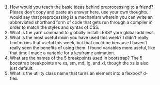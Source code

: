 1.  How would you teach the basic ideas behind preprocessing to a friend? Please don't copy and paste an answer here, use your own thoughts.
    I would say that preprocessing is a mechanism wherein you can write an abbreviated shorthand form of code that gets run through a compiler in order to match the styles and syntax of CSS.
2.  What is the yarn command to globally install LESS?
    yarn global add less
3.  What is the most useful mixin you have used this week?
    I didn't really find mixins that useful this week, but that could be because I haven't really seen the benefits of using them.  I found variables more useful, like that time I made a variable for a keyframe animation.
4.  What are the names of the 5 breakpoints used in bootstrap?
    The 5 bootstrap breakpoints are xs, sm, md, lg, and xl, though the xs is also just default.
5.  What is the utility class name that turns an element into a flexbox?
    d-flex.